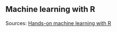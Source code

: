 ## Machine learning with R

Sources: [Hands-on machine learning with R](https://bradleyboehmke.github.io/HOML/)
